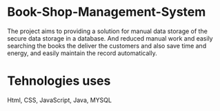 # Book-Shop-Management-System
The project aims to providing a solution for manual data storage of the secure data storage in a database. And reduced manual work and easily searching the books the deliver the customers and also save time and energy, and easily maintain the record automatically.
# Tehnologies uses
Html, CSS, JavaScript, Java, MYSQL
